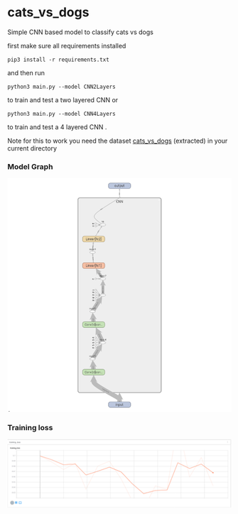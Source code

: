 # cats_vs_dogs

Simple CNN based model to classify cats vs dogs

first make sure all requirements installed
```
pip3 install -r requirements.txt
```
and then run
```
python3 main.py --model CNN2Layers 
```
to train and test a two layered CNN or
```
python3 main.py --model CNN4Layers 
```
to train and test a 4 layered CNN .


Note for this to work you need the dataset [cats_vs_dogs](https://www.kaggle.com/c/dogs-vs-cats) (extracted) in your current directory 

### Model Graph

![Model's Graph](https://github.com/AbubakrHassan/cats_vs_dogs/blob/master/images/model_screenshot.png)

### Training loss

![Training loss](https://github.com/AbubakrHassan/cats_vs_dogs/blob/master/images/loss.png)
